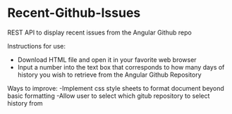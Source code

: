 # Recent-Github-Issues
REST API to display recent issues from the Angular Github repo

Instructions for use:
- Download HTML file and open it in your favorite web browser
- Input a number into the text box that corresponds to how many days of history you wish to retrieve from the Angular Github Repository


Ways to improve:
-Implement css style sheets to format document beyond basic formatting
-Allow user to select which gitub repository to select history from
